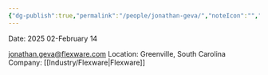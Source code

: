 ```yaml
---
{"dg-publish":true,"permalink":"/people/jonathan-geva/","noteIcon":"","created":"2025-05-20T10:31:48.556-05:00"}
---
```


Date: 2025 02-February 14

jonathan.geva@flexware.com
Location: Greenville, South Carolina
Company: [[Industry/Flexware\|Flexware]]

